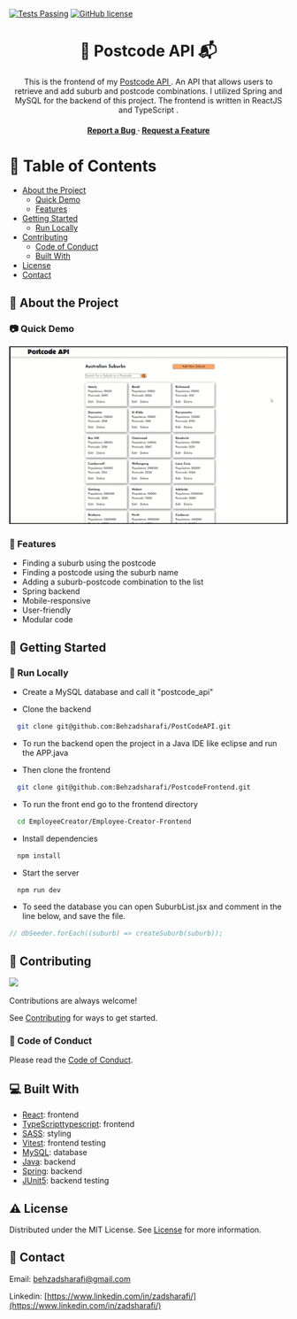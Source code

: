 [![Tests Passing](https://github.com/Behzadsharafi/React-eShop/actions/workflows/test.yml/badge.svg)](https://github.com/Behzadsharafi/React-eShop/actions/workflows/test.yml)
[![GitHub license](https://img.shields.io/badge/license-MIT-blue.svg)](https://github.com/Behzadsharafi/React-eShop/blob/main/LICENSE)

<div align='center'>

<h1> 📍 Postcode API 📬</h1>
<p>This is the frontend of my <a href="https://github.com/Behzadsharafi/Postcodeapi" target="_blank"> Postcode API </a>. An API that allows users to retrieve and add suburb and postcode combinations. I utilized Spring and MySQL for the backend of this project. The frontend is written in ReactJS and TypeScript . </p>

<h4> <a href="https://github.com/Behzadsharafi/PostcodeFrontend/issues"> Report a Bug </a> <span> · </span> <a href="https://github.com/Behzadsharafi/PostcodeFrontend/issues"> Request a Feature </a> </h4>

</div>

# :notebook_with_decorative_cover: Table of Contents

- [About the Project](#star2-about-the-project)
  - [Quick Demo](#camera-quick-demo)
  - [Features](#dart-features)
- [Getting Started](#toolbox-getting-started)
  - [Run Locally](#running-run-locally)
- [Contributing](#wave-contributing)
  - [Code of Conduct](#scroll-code-of-conduct)
  - [Built With](#computer-built-with)
- [License](#warning-license)
- [Contact](#handshake-contact)

## :star2: About the Project

### :camera: Quick Demo

<div align="center"> <a href="#"><img src="/src/assets/demo.gif" alt='demo' width='800'/></a> </div>

### :dart: Features

- Finding a suburb using the postcode
- Finding a postcode using the suburb name
- Adding a suburb-postcode combination to the list
- Spring backend
- Mobile-responsive
- User-friendly
- Modular code

## :toolbox: Getting Started

### :running: Run Locally

- Create a MySQL database and call it "postcode_api"

- Clone the backend

```bash
  git clone git@github.com:Behzadsharafi/PostCodeAPI.git
```

- To run the backend open the project in a Java IDE like eclipse and run the APP.java

- Then clone the frontend

```bash
  git clone git@github.com:Behzadsharafi/PostcodeFrontend.git
```

- To run the front end go to the frontend directory

```bash
  cd EmployeeCreator/Employee-Creator-Frontend
```

- Install dependencies

```bash
  npm install
```

- Start the server

```bash
  npm run dev
```

- To seed the database you can open SuburbList.jsx and comment in the line below, and save the file.

```jsx
// dbSeeder.forEach((suburb) => createSuburb(suburb));
```

## :wave: Contributing

<a href="https://github.com/Behzadsharafi/PostcodeFrontend/graphs/contributors"> <img src="https://contrib.rocks/image?repo=Louis3797/awesome-readme-template" /> </a>

Contributions are always welcome!

See [Contributing](https://github.com/Behzadsharafi/PostcodeFrontend/blob/master/CONTRIBUTING.md) for ways to get started.

### :scroll: Code of Conduct

Please read the [Code of Conduct](https://github.com/Behzadsharafi/PostcodeFrontend/blob/master/CODE_OF_CONDUCT.md).

## :computer: Built With

- [React](https://react.dev/): frontend
- [TypeScripttypescript](https://www.typescriptlang.org/): frontend
- [SASS](https://sass-lang.com/): styling
- [Vitest](https://vitest.dev/): frontend testing
- [MySQL](https://www.mysql.com/): database
- [Java](https://www.java.com/en/): backend
- [Spring](https://spring.io/): backend
- [JUnit5](https://junit.org/junit5/): backend testing

## :warning: License

Distributed under the MIT License. See [License](https://github.com/Behzadsharafi/PostcodeFrontend/blob/master/LICENSE) for more information.

## :handshake: Contact

Email: behzadsharafi@gmail.com

Linkedin: [https://www.linkedin.com/in/zadsharafi/](https://www.linkedin.com/in/zadsharafi/)
